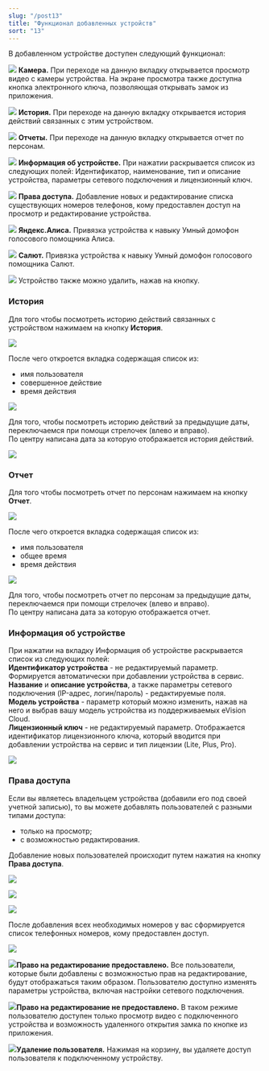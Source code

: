 ```yaml
---
slug: "/post13"
title: "Функционал добавленных устройств"
sort: "13"
---
```


В добавленном устройстве доступен следующий функционал: 

![](images/icon.png)  **Камера.** При переходе на данную вкладку открывается просмотр видео с камеры устройства. На экране просмотра также доступна кнопка электронного ключа, позволяющая открывать замок из приложения.

![](images/icon(1).png)  **История.** При переходе на данную вкладку открывается история действий связанных с этим устройством.

![](images/icon(2).png)  **Отчеты.** При переходе на данную вкладку открывается отчет по персонам.

![](images/icon(3).png)  **Информация об устройстве.** При нажатии раскрывается список из следующих полей: Идентификатор, наименование, тип и описание устройства, параметры сетевого подключения и лицензионный ключ.

![](images/icon(4).png)  **Права доступа.** Добавление новых и редактирование списка существующих номеров телефонов, кому предоставлен доступ на просмотр и редактирование устройства. 

![](images/icon(5).png)  **Яндекс.Алиса.** Привязка устройства к навыку Умный домофон голосового помощника Алиса.

![](images/icon(11).png)  **Салют.** Привязка устройства к навыку Умный домофон голосового помощника Салют.

![](images/icon(6).png) Устройство также можно удалить, нажав на кнопку.

### История

Для того чтобы посмотреть историю действий связанных с устройством нажимаем на кнопку **История**.

![](images/history.png)

После чего откроется вкладка содержащая список из:  
- имя пользователя  
- совершенное действие  
- время действия  

![](images/history(1).png)

Для того, чтобы посмотреть историю действий за предыдущие даты, переключаемся при помощи стрелочек (влево и вправо).  
По центру написана дата за которую отображается история действий.  

![](images/history(2).png)

### Отчет

Для того чтобы посмотреть отчет по персонам нажимаем на кнопку **Отчет**.

![](images/report.png)

После чего откроется вкладка содержащая список из:  
- имя пользователя  
- общее время  
- время действия  

![](images/report(1).png)

Для того, чтобы посмотреть отчет по персонам за предыдущие даты, переключаемся при помощи стрелочек (влево и вправо).  
По центру написана дата за которую отображается отчет.  

### Информация об устройстве

При нажатии на вкладку Информация об устройстве раскрывается список из следующих полей:  
**Идентификатор устройства** - не редактируемый параметр. Формируется автоматически при добавлении устройства в сервис.  
**Название** и **описание устройства**, а также параметры сетевого подключения (IP-адрес, логин/пароль) - редактируемые поля.  
**Модель устройства** - параметр который можно изменить, нажав на него и выбрав вашу модель устройства из поддерживаемых eVision Cloud.  
**Лицензионный ключ** - не редактируемый параметр. Отображается идентификатор лицензионного ключа, который вводится при добавлении устройства на сервис и тип лицензии (Lite, Plus, Pro).

![](images/information_device.png) 

### Права доступа

Если вы являетесь владельцем устройства (добавили его под своей учетной записью), то вы можете добавлять пользователей с разными типами доступа:  
- только на просмотр;  
- с возможностью редактирования.

Добавление новых пользователей происходит путем нажатия на кнопку **Права доступа**.

![](images/prava(1).png) 

![](images/prava(2).png)

![](images/prava.png) 

После добавления всех необходимых номеров у вас сформируется список телефонных номеров, кому предоставлен доступ. 

![](images/pravaspisok.png) 

![](images/icon(8).png)**Право на редактирование предоставлено.** Все пользователи, которые  были добавлены с возможностью прав на редактирование, будут отображаться таким образом. Пользователю доступно изменять параметры устройства, включая настройки сетевого подключения.

![](images/icon(9).png)**Право на редактирование не предоставлено.** В таком режиме пользователю доступен только просмотр  видео с подключенного устройства и возможность удаленного открытия замка по кнопке из приложения. 

![](images/icon(10).png)**Удаление пользователя.** Нажимая на корзину, вы удаляете доступ пользователя к подключенному устройству. 